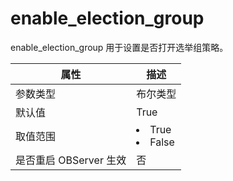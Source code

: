 enable_election_group 
==========================================

enable_election_group 用于设置是否打开选举组策略。


|        属性        |                                                   描述                                                   |
|------------------|--------------------------------------------------------------------------------------------------------|
| 参数类型             | 布尔类型                                                                                                   |
| 默认值              | True                                                                                                   |
| 取值范围             | <li> True   </li><li> False    |
| 是否重启 OBServer 生效 | 否                                                                                                      |



